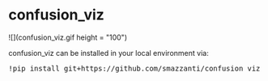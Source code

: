 # confusion_viz

![](confusion_viz.gif height = "100")

confusion_viz can be installed in your local environment via:

<pre>
!pip install git+https://github.com/smazzanti/confusion_viz
</pre>

